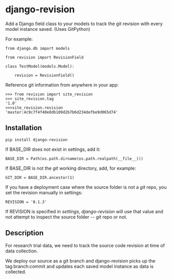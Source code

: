 # django-revision

Add a Django field class to your models to track the git revision with every model instance saved. (Uses GitPython)

For example:

    from django.db import models
    
    from revision import RevisionField
    
    class TestModel(models.Model):

        revision = RevisionField()

Reference git information from anywhere in your app:

    >>> from revision import site_revision
    >>> site_revision.tag
    '1.0'
    >>>site_revision.revision
    'master:4c9c7f4f40e8db109d2b7b6d234defbe9d065d74'
    

Installation
------------

    pip install django-revision

If BASE_DIR does not exist in settings, add it:

    BASE_DIR = Path(os.path.dirname(os.path.realpath(__file__)))

If BASE_DIR is not the _git_ working directory, add, for example:

    GIT_DIR = BASE_DIR.ancestor(1)
    
If you have a deployment case where the source folder is not a _git_ repo, you set the revision manually in settings:
	
	REVISION = '0.1.3'
	
If REVISION is specified in _settings_, _django-revision_ will use that value and not attempt to inspect the source folder -- _git_ repo or not. 

Description
-----------

For research trial data, we need to track the source code revision at time of data collection. 

We deploy our source as a git branch and django-revision picks up the tag:branch:commit and updates
each saved model instance as data is collected.
